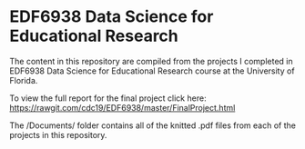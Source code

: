 # EDF6938 Data Science for Educational Research

The content in this repository are compiled from the projects I completed in EDF6938 Data Science for Educational Research course at the University of Florida.

To view the full report for the final project click here: 
https://rawgit.com/cdc19/EDF6938/master/FinalProject.html

The /Documents/ folder contains all of the knitted .pdf files from each of the projects in this repository.
